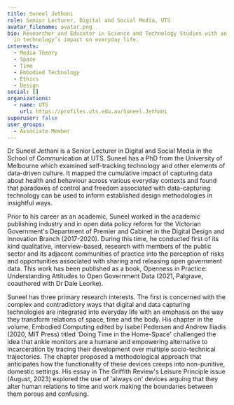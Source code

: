 ```yaml
---
title: Suneel Jethani
role: Senior Lecturer, Digital and Social Media, UTS
avatar_filename: avatar.png
bio: Researcher and Educator in Science and Technology Studies with an interest
  in technology’s impact on everyday life.
interests:
  - Media Theory
  - Space
  - Time
  - Embodied Technology
  - Ethics
  - Design
social: []
organizations:
  - name: UTS
    url: https://profiles.uts.edu.au/Suneel.Jethani
superuser: false
user_groups:
  - Associate Member
---
```

Dr Suneel Jethani is a Senior Lecturer in Digital and Social Media in the School of Communication at UTS. Suneel has a PhD from the University of Melbourne which examined self-tracking technology and other elements of data-driven culture. It mapped the cumulative impact of capturing data about health and behaviour across various everyday contexts and found that paradoxes of control and freedom associated with data-capturing technology can be used to inform established design methodologies in insightful ways.



Prior to his career as an academic, Suneel worked in the academic publishing industry and in open data policy reform for the Victorian Government's Department of Premier and Cabinet in the Digital Design and Innovation Branch (2017-2020). During this time, he conducted first of its kind qualitative, interview-based, research with members of the public sector and its adjacent communities of practice into the perception of risks and opportunities associated with sharing and releasing open government data. This work has been published as a book, Openness in Practice: Understanding Attitudes to Open Government Data (2021, Palgrave, coauthored with Dr Dale Leorke).

Suneel has three primary research interests. The first is concerned with the complex and contradictory ways that digital and data capturing technologies are integrated into everyday life with an emphasis on the way they transform relations of space, time and the body. His chapter in the volume, Embodied Computing edited by Isabel Pedersen and Andrew Iliadis (2020, MIT Press) titled 'Doing Time in the Home-Space' challenged the idea that ankle monitors are a humane and empowering alternative to incarceration by tracing their development over multiple socio-technical trajectories. The chapter proposed a methodological approach that anticipates how the functionality of these devices creeps into non-punitive, domestic settings. His essay in The Griffith Review's Leisure Principle issue (August, 2023) explored the use of 'always on' devices arguing that they alter human relations to time and work making the boundaries between them porous and confusing.
